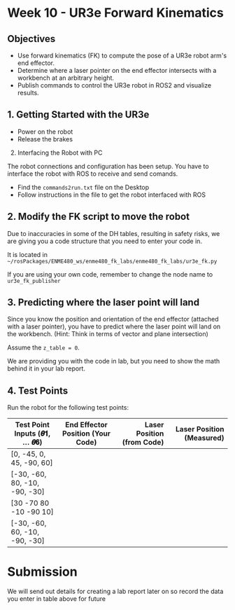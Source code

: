 # Week 10 - UR3e Forward Kinematics

## Objectives

- Use forward kinematics (FK) to compute the pose of a UR3e robot arm's end effector.
- Determine where a laser pointer on the end effector intersects with a workbench at an arbitrary height.
- Publish commands to control the UR3e robot in ROS2 and visualize results.

## 1. Getting Started with the UR3e

- Power on the robot
- Release the brakes


2. Interfacing the Robot with PC

The robot connections and configuration has been setup. You have to interface the robot with ROS to receive and send comands.

- Find the `commands2run.txt` file on the Desktop
- Follow instructions in the file to get the robot interfaced with ROS


## 2. Modify the FK script to move the robot

Due to inaccuracies in some of the DH tables, resulting in safety risks, we are giving you a code structure that you need to enter your code in.

It is located in `~/rosPackages/ENME480_ws/enme480_fk_labs/enme480_fk_labs/ur3e_fk.py`

If you are using your own code, remember to change the node name to `ur3e_fk_publisher`

## 3. Predicting where the laser point will land

Since you know the position and orientation of the end effector (attached with a laser pointer), you have to predict where the laser point will land on the workbench. (Hint: Think in terms of vector and plane intersection)

Assume the `z_table = 0`. 

We are providing you with the code in lab, but you need to show the math behind it in your lab report.

## 4. Test Points

Run the robot for the following test points:

| Test Point Inputs (𝜽𝟏, … 𝜽𝟔)    | End Effector Position (Your Code)        | Laser Position (from Code) | Laser Position (Measured) |
| --------------- |:---------------:| --------:| --------:|
| [0, -45, 0, 45, -90, 60] | | |
| [-30, -60, 80, -10, -90, -30] | | |
| [30 -70 80 -10 -90 10] | | |
| [-30, -60, 60, -10, -90, -30] | | |

# Submission

We will send out details for creating a lab report later on so record the data you enter in table above for future